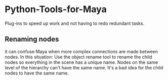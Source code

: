 # Python-Tools-for-Maya

Plug-ins to speed up work and not having to redo redundant tasks.

## Renaming nodes
it can confuse Maya when more complex connections are made between nodes. In this situation: Use the object rename tool to rename the child nodes so everything in the scene has a unique name. Nodes on the same level of the hierarchy can't have the same name. It's a bad idea for the child nodes to have the same name.
